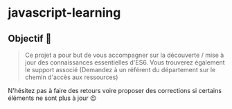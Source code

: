 # javascript-learning

## Objectif 📝
> Ce projet a pour but de vous accompagner sur la découverte / mise à jour des connaissances essentielles d'ES6.
Vous trouverez également le support associé (Demandez à un référent du département sur le chemin d'accès aux ressources)

N'hésitez pas à faire des retours voire proposer des corrections si certains éléments ne sont plus à jour 😉
